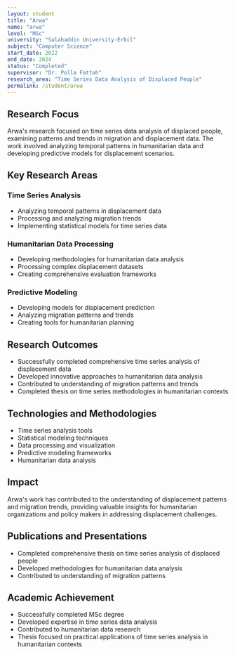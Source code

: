 ```yaml
---
layout: student
title: "Arwa"
name: "arwa"
level: "MSc"
university: "Salahaddin University-Erbil"
subject: "Computer Science"
start_date: 2022
end_date: 2024
status: "Completed"
supervisor: "Dr. Polla Fattah"
research_area: "Time Series Data Analysis of Displaced People"
permalink: /student/arwa
---
```




## Research Focus

Arwa's research focused on time series data analysis of displaced people, examining patterns and trends in migration and displacement data. The work involved analyzing temporal patterns in humanitarian data and developing predictive models for displacement scenarios.

## Key Research Areas

### Time Series Analysis
- Analyzing temporal patterns in displacement data
- Processing and analyzing migration trends
- Implementing statistical models for time series data

### Humanitarian Data Processing
- Developing methodologies for humanitarian data analysis
- Processing complex displacement datasets
- Creating comprehensive evaluation frameworks

### Predictive Modeling
- Developing models for displacement prediction
- Analyzing migration patterns and trends
- Creating tools for humanitarian planning

## Research Outcomes

- Successfully completed comprehensive time series analysis of displacement data
- Developed innovative approaches to humanitarian data analysis
- Contributed to understanding of migration patterns and trends
- Completed thesis on time series methodologies in humanitarian contexts

## Technologies and Methodologies

- Time series analysis tools
- Statistical modeling techniques
- Data processing and visualization
- Predictive modeling frameworks
- Humanitarian data analysis

## Impact

Arwa's work has contributed to the understanding of displacement patterns and migration trends, providing valuable insights for humanitarian organizations and policy makers in addressing displacement challenges.

## Publications and Presentations

- Completed comprehensive thesis on time series analysis of displaced people
- Developed methodologies for humanitarian data analysis
- Contributed to understanding of migration patterns

## Academic Achievement

- Successfully completed MSc degree
- Developed expertise in time series data analysis
- Contributed to humanitarian data research
- Thesis focused on practical applications of time series analysis in humanitarian contexts
